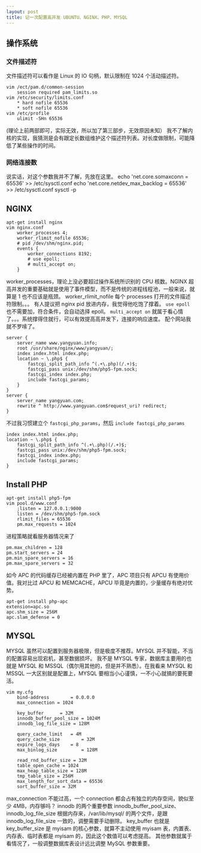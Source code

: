 ```yaml
---
layout: post
title: 记一次配置高并发 UBUNTU、NGINX、PHP、MYSQL
---
```


## 操作系统

### 文件描述符
文件描述符可以看作是 Linux 的 IO 句柄，默认限制在 1024 个活动描述符。

	vim /ect/pam.d/common-session
		session required pam_limits.so
	vim /etc/security/limits.conf
		* hard nofile 65536
		* soft nofile 65536
	vim /etc/profile
		ulimit -SHn 65536
		
(理论上前两部即可，实际无效，所以加了第三部步，无效原因未知）
我不了解内核的实现，我猜测是会有跟定长数组维护这个描述符列表。对长度做限制，可能降低了某些操作的时间。
### 网络连接数
说实话，对这个参数我并不了解，先放在这里。
	echo 'net.core.somaxconn = 65536' >> /etc/sysctl.conf
	echo 'net.core.netdev_max_backlog = 65536' >> /etc/sysctl.conf
	sysctl -p

## NGINX

	apt-get install nginx
	vim nginx.conf
		worker_processes 4;
		worker_rlimit_nofile 65536;
		# pid /dev/shm/nginx.pid;
		events {
			worker_connections 8192;
			# use epoll;
			# multi_accept on;
		}

worker_processes，理论上没必要超过操作系统所识别的 CPU 核数。NGINX 超高并发的重要基础就是使用了事件模型，而不是传统的进程线程池，一般来说，就算是 1 也不应该是瓶颈。
worker_rlimit_nofile 每个 processes 打开的文件描述符限制。。。
有人提议把 nginx pid 放进内存，我觉得他吃饱了撑着。
`use epoll` 也不需要加，符合条件，会自动选择 epoll。
`multi_accept on` 就属于看心情了。。。系统撑得住就行，可以有效提高高并发下，连接的响应速度。
配个网站我就不罗嗦了。

	server {
		server_name www.yangyuan.info;
		root /usr/share/nginx/www/yangyuan/;
		index index.html index.php;
		location ~ \.php$ {
			fastcgi_split_path_info ^(.+\.php)(/.+)$;
			fastcgi_pass unix:/dev/shm/php5-fpm.sock;
			fastcgi_index index.php;
			include fastcgi_params;
		}
	}
	server {
	    server_name yangyuan.com;    
	    rewrite ^ http://www.yangyuan.com$request_uri? redirect; 
	}
	
不过我习惯建立个 `fastcgi_php_params`，然后 `include fastcgi_php_params`

	index index.html index.php;
	location ~ \.php$ {
		fastcgi_split_path_info ^(.+\.php)(/.+)$;
		fastcgi_pass unix:/dev/shm/php5-fpm.sock;
		fastcgi_index index.php;
		include fastcgi_params;
	}

## Install PHP

	apt-get install php5-fpm
	vim pool.d/www.conf
		;listen = 127.0.0.1:9000
		listen = /dev/shm/php5-fpm.sock
		rlimit_files = 65536
		pm.max_requests = 1024

进程策略就看服务器情况来了

	pm.max_children = 128
	pm.start_servers = 24
	pm.min_spare_servers = 16
	pm.max_spare_servers = 32
	
如今 APC 的代码缓存已经被内置在 PHP 里了，APC 项目只有 APCU 有使用价值。我对比过 APCU 和 MEMCACHE，APCU 毕竟是内置的，少量缓存有绝对优势。

	apt-get install php-apc
	extension=apc.so
	apc.shm_size = 256M
	apc.slam_defense = 0

## MYSQL

MYSQL 虽然可以配置到服务器极限，但是极度不推荐。MYSQL 并不智能，不当的配置容易出现宕机，甚至数据损坏。
我不是 MYSQL 专家，数据库主要用的也就是 MYSQL 和 MSSQL（偶尔用其他的，但是并不熟悉）。在我看来 MYSQL 和 MSSQL 一大区别就是配置上，MYSQL 要相当小心谨慎，一不小心就搞的要死要活。

	vim my.cfg
		bind-address		= 0.0.0.0
		max_connection = 1024
		
		key_buffer		= 32M
		innodb_buffer_pool_size = 1024M
		innodb_log_file_size = 128M
		
		query_cache_limit	= 4M
		query_cache_size        = 32M
		expire_logs_days	= 8
		max_binlog_size         = 128M
		
		read_rnd_buffer_size = 32M
		table_open_cache = 1024
		max_heap_table_size = 128M
		tmp_table_size = 256M
		max_length_for_sort_data = 65536
		sort_buffer_size = 32M
	
max_connection 不能过高，一个 connection 都会占有独立的内存空间，貌似至少 4MB，内存够吗？
innodb 的两个重要参数 innodb_buffer_pool_size、innodb_log_file_size 根据内存来，/var/lib/mysql/ 的两个文件，是跟 innodb_log_file_size 一致的，调整需要手动删除。
key_buffer 也就是 key_buffer_size 是 myisam 的核心参数，就算不主动使用 myisam 表，内置表、内存表、临时表都是 myisam 的，因此这个数值可以考虑提高。
其他参数就属于看情况了，一般调整数据库表设计远比调整 MySQL 参数重要。
